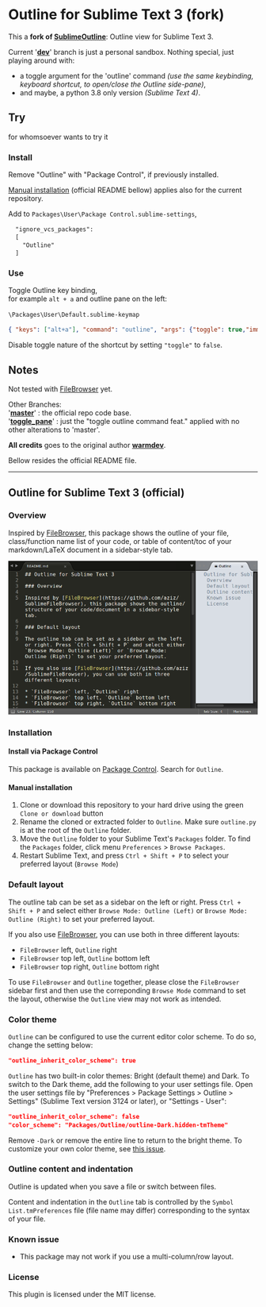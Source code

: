 # Outline for Sublime Text 3 (fork)

This a **fork of [SublimeOutline](https://github.com/warmdev/SublimeOutline)**: Outline view for Sublime Text 3.

Current '[**dev**](https://github.com/Gregory-K/SublimeOutline)' branch is just a personal sandbox. Nothing special, just playing around with:  
- a toggle argument for the 'outline' command
  _(use the same keybinding, keyboard shortcut, to open/close the Outline side-pane)_,
- and maybe, a python 3.8 only version
  _(Sublime Text 4)_.


## Try

for whomsoever wants to try it

### Install

Remove "Outline" with "Package Control", if previously installed.

[Manual installation](#Manual-installation) (official README bellow) applies also for the current repository.

Add to `Packages\User\Package Control.sublime-settings`,

```
  "ignore_vcs_packages":
  [
    "Outline"
  ]
```

### Use

Toggle Outline key binding,  
for example `alt + a` and outline pane on the left:  

`\Packages\User\Default.sublime-keymap`

```json
{ "keys": ["alt+a"], "command": "outline", "args": {"toggle": true,"immediate": true,"other_group": "right","single_pane": true,"project": true,"layout": 1} }
```

Disable toggle nature of the shortcut by setting `"toggle"` to `false`.


## Notes

Not tested with [FileBrowser](https://github.com/aziz/SublimeFileBrowser) yet.

Other Branches:  
'[**master**](https://github.com/Gregory-K/SublimeOutline/tree/master)' : the official repo code base.  
'[**toggle_pane**](https://github.com/Gregory-K/SublimeOutline/tree/toggle_pane)' : just the "toggle outline command feat." applied with no other alterations to 'master'.

**All credits** goes to the original author [**warmdev**](https://github.com/warmdev).

Bellow resides the official README file.



---


## Outline for Sublime Text 3 (official)

### Overview

Inspired by [FileBrowser](https://github.com/aziz/SublimeFileBrowser), this package shows the outline of your file, class/function name list of your code, or table of content/toc of your markdown/LaTeX document in a sidebar-style tab.

![Screenshot](screenshot.png?raw=true "Screenshot")

### Installation

#### Install via Package Control

This package is available on [Package Control](https://packagecontrol.io/). Search for `Outline`.

#### Manual installation

1. Clone or download this repository to your hard drive using the green `Clone or download` button
2. Rename the cloned or extracted folder to `Outline`. Make sure `outline.py` is at the root of the `Outline` folder.
3. Move the `Outline` folder to your Sublime Text's `Packages` folder. To find the `Packages` folder, click menu `Preferences` > `Browse Packages`.
4. Restart Sublime Text, and press `Ctrl + Shift + P` to select your preferred layout (`Browse Mode`)

### Default layout

The outline tab can be set as a sidebar on the left or right. Press `Ctrl + Shift + P` and select either `Browse Mode: Outline (Left)` or `Browse Mode: Outline (Right)` to set your preferred layout.

If you also use [FileBrowser](https://github.com/aziz/SublimeFileBrowser), you can use both in three different layouts:

* `FileBrowser` left, `Outline` right
* `FileBrowser` top left, `Outline` bottom left
* `FileBrowser` top right, `Outline` bottom right

To use `FileBrowser` and `Outline` together, please close the `FileBrowser` sidebar first and then use the correponding `Browse Mode` command to set the layout, otherwise the `Outline` view may not work as intended.

### Color theme

`Outline` can be configured to use the current editor color scheme. To do so, change the setting below:

```json
"outline_inherit_color_scheme": true
```

`Outline` has two built-in color themes: Bright (default theme) and Dark. To switch to the Dark theme, add the following to your user settings file. Open the user settings file by "Preferences > Package Settings > Outline > Settings" (Sublime Text version 3124 or later), or "Settings - User":

```json
"outline_inherit_color_scheme": false
"color_scheme": "Packages/Outline/outline-Dark.hidden-tmTheme"
```

Remove `-Dark` or remove the entire line to return to the bright theme. To customize your own color theme, see [this issue](https://github.com/warmdev/SublimeOutline/issues/1).

### Outline content and indentation

Outline is updated when you save a file or switch between files.

Content and indentation in the `Outline` tab is controlled by the `Symbol List.tmPreferences` file (file name may differ) corresponding to the syntax of your file.

### Known issue

* This package may not work if you use a multi-column/row layout.

### License

This plugin is licensed under the MIT license.
